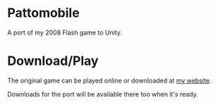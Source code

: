 Pattomobile
===========

A port of my 2008 Flash game to Unity.

Download/Play
=============

The original game can be played online or downloaded at [my website](http://jakebarnes.com.au/#pattomobile).

Downloads for the port will be available there too when it's ready.
